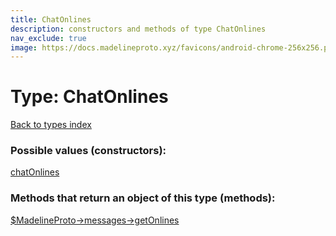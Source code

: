 ```yaml
---
title: ChatOnlines
description: constructors and methods of type ChatOnlines
nav_exclude: true
image: https://docs.madelineproto.xyz/favicons/android-chrome-256x256.png
---
```

# Type: ChatOnlines
[Back to types index](index.html)



### Possible values (constructors):

[chatOnlines](/API_docs/constructors/chatOnlines.html)  



### Methods that return an object of this type (methods):

[$MadelineProto->messages->getOnlines](/API_docs/methods/messages.getOnlines.html)  



